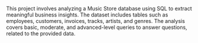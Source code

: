 This project involves analyzing a Music Store database using SQL to extract meaningful business insights. The dataset includes tables such as employees, customers, invoices, tracks, artists, and genres. The analysis covers basic, moderate, and advanced-level queries to answer questions, related to the provided data.
